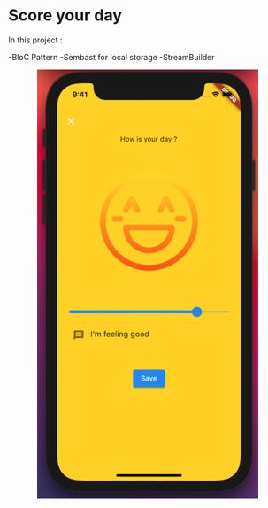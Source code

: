 # Score your day

In this project :

-BloC Pattern
-Sembast for local storage
-StreamBuilder

<div align="center">
    <img src="/screenshots/score_your_day_app.png" width="400px"> 
</div>
